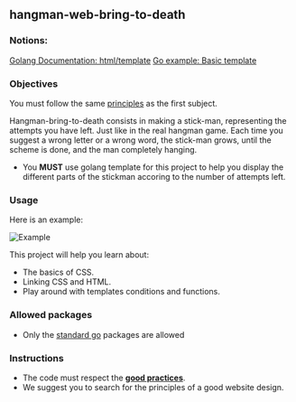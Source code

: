 ## hangman-web-bring-to-death

### Notions:
[Golang Documentation: html/template](https://pkg.go.dev/html/template)
[Go example: Basic template](https://gowebexamples.com/templates/)

### Objectives

You must follow the same [principles](https://github.com/Lyon-Ynov-Campus/YTrack/tree/master/subjects/hangman/hangman-web) as the first subject.

Hangman-bring-to-death consists in making a stick-man, representing the attempts you have left. Just like in the real hangman game.
Each time you suggest a wrong letter or a wrong word, the stick-man grows, until the scheme is done, and the man completely hanging.

* You **MUST** use golang template for this project to help you display the different parts of the stickman accoring to the number of attempts left.

### Usage
 
Here is an example:

![Example](https://i.imgur.com/bttnJyb.gif)

This project will help you learn about:

- The basics of CSS.
- Linking CSS and HTML.
- Play around with templates conditions and functions.

### Allowed packages

- Only the [standard go](https://golang.org/pkg/) packages are allowed

### Instructions

- The code must respect the [**good practices**](https://public.01-edu.org/subjects/good-practices/).
- We suggest you to search for the principles of a good website design.
